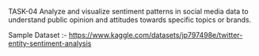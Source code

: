 TASK-04
Analyze and visualize sentiment patterns in social media data to understand public opinion and attitudes towards specific topics or brands.

Sample Dataset :-
https://www.kaggle.com/datasets/jp797498e/twitter-entity-sentiment-analysis
